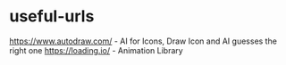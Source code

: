 # useful-urls

https://www.autodraw.com/ - AI for Icons, Draw Icon and AI guesses the right one
https://loading.io/ - Animation Library

